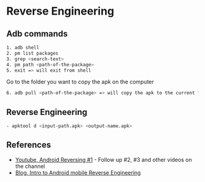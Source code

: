 # Reverse Engineering

## Adb commands

```bash
1. adb shell
2. pm list packages
3. grep <search-text>
4. pm path <path-of-the-package>
5. exit => will exit from shell
```

Go to the folder you want to copy the apk on the computer

```bash
6. adb pull <path-of-the-package> => will copy the apk to the current folder the cmd is open
```

## Reverse Engineering

```bash
- apktool d <input-path.apk> <output-name.apk>
```

## References

- [Youtube, Android Reversing #1](https://youtu.be/uc7eZGE07ps?si=cuH9eJsH1VEYbKN1) - Follow up #2, #3 and other videos on the channel
- [Blog, Intro to Android mobile Reverse Engineering](https://www.corellium.com/blog/android-mobile-reverse-engineering)
